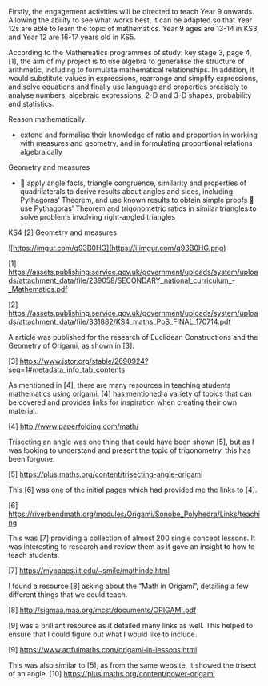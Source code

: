 Firstly, the engagement activities will be directed to teach Year 9 onwards. Allowing the ability to see what works best, it can be adapted so that Year 12s are able to learn the topic of mathematics. Year 9 ages are 13-14 in KS3, and Year 12 are 16-17 years old in KS5.

According to the Mathematics programmes of study: key stage 3, page 4, [1], the aim of my project is to use algebra to generalise the structure of arithmetic, including to formulate mathematical relationships. In addition, it would substitute values in expressions, rearrange and simplify expressions, and solve equations and finally use language and properties precisely to analyse numbers, algebraic expressions, 2-D and 3-D shapes, probability and statistics.

Reason mathematically:
-	extend and formalise their knowledge of ratio and proportion in working with measures and geometry, and in formulating proportional relations algebraically


Geometry and measures
-	 apply angle facts, triangle congruence, similarity and properties of quadrilaterals to derive results about angles and sides, including Pythagoras’ Theorem, and use known results to obtain simple proofs  use Pythagoras’ Theorem and trigonometric ratios in similar triangles to solve problems involving right-angled triangles

KS4 [2]
Geometry and measures

![https://imgur.com/q93B0HG](https://i.imgur.com/q93B0HG.png)

[1] https://assets.publishing.service.gov.uk/government/uploads/system/uploads/attachment_data/file/239058/SECONDARY_national_curriculum_-_Mathematics.pdf

[2]
https://assets.publishing.service.gov.uk/government/uploads/system/uploads/attachment_data/file/331882/KS4_maths_PoS_FINAL_170714.pdf


A article was published for the research of Euclidean Constructions and the Geometry of Origami, as shown in [3].

[3] https://www.jstor.org/stable/2690924?seq=1#metadata_info_tab_contents

As mentioned in [4], there are many resources in teaching students mathematics using origami. [4] has mentioned a variety of topics that can be covered and provides links for inspiration when creating their own material.

[4] http://www.paperfolding.com/math/


Trisecting an angle was one thing that could have been shown [5], but as I was looking to understand and present the topic of trigonometry, this has been forgone.

[5] https://plus.maths.org/content/trisecting-angle-origami

This [6] was one of the initial pages which had provided me the links to [4].

[6] https://riverbendmath.org/modules/Origami/Sonobe_Polyhedra/Links/teaching

This was [7] providing a collection of almost 200 single concept lessons. It was interesting to research and review them as it gave an insight to how to teach students.

[7] https://mypages.iit.edu/~smile/mathinde.html

I found a resource [8] asking about the “Math in Origami”, detailing a few different things that we could teach.

[8] http://sigmaa.maa.org/mcst/documents/ORIGAMI.pdf


[9] was a brilliant resource as it detailed many links as well. This helped to ensure that I could figure out what I would like to include.

[9] https://www.artfulmaths.com/origami-in-lessons.html

This was also similar to [5], as from the same website, it showed the trisect of an angle.
[10] https://plus.maths.org/content/power-origami
